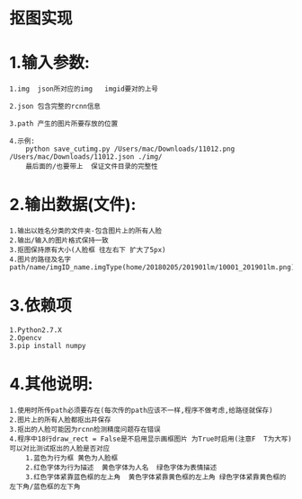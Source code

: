 # 抠图实现
# 1.输入参数:
	1.img  json所对应的img   imgid要对的上号
	
	2.json 包含完整的rcnn信息 
	
	3.path 产生的图片所要存放的位置

	4.示例:
		python save_cutimg.py /Users/mac/Downloads/11012.png /Users/mac/Downloads/11012.json ./img/
		最后面的/也要带上  保证文件目录的完整性

# 2.输出数据(文件):
	1.输出以姓名分类的文件夹-包含图片上的所有人脸
	2.输出/输入的图片格式保持一致
	3.抠图保持原有大小(人脸框 往左右下 扩大了5px)
	4.图片的路径及名字  path/name/imgID_name.imgType(home/20180205/201901lm/10001_201901lm.png)

# 3.依赖项
	1.Python2.7.X
	2.Opencv
	3.pip install numpy

# 4.其他说明:
	1.使用时所传path必须要存在(每次传的path应该不一样,程序不做考虑,给路径就保存)
	2.图片上的所有人脸都抠出并保存
	3.抠出的人脸可能因为rcnn检测精度问题存在错误
	4.程序中18行draw_rect = False是不启用显示画框图片 为True时启用(注意F  T为大写) 可以对比测试抠出的人脸是否对应
		1.蓝色为行为框 黄色为人脸框
		2.红色字体为行为描述  黄色字体为人名  绿色字体为表情描述
		3.红色字体紧靠蓝色框的左上角  黄色字体紧靠黄色框的左上角 绿色字体紧靠黄色框的左下角/蓝色框的左下角




























